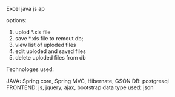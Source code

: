 Excel java js ap

options:
1) uplod *.xls file
2) save *.xls file to remout db;
3) view list of uploded files
4) edit uploded and saved files
5) delete uploded files from db

Technologes used:

JAVA: Spring core, Spring MVC, Hibernate, GSON
DB: postgresql
FRONTEND: js, jquery, ajax, bootstrap
data type used: json


